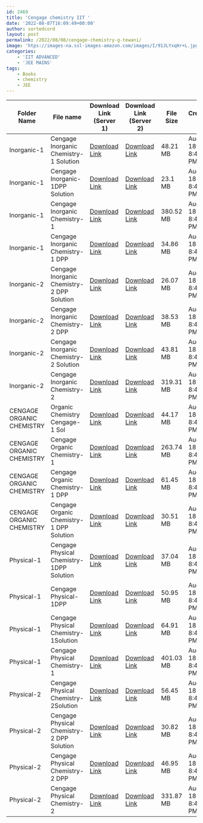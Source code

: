 ```yaml
---
id: 2469
title: 'Cengage chemistry IIT '
date: '2022-08-07T16:09:49+00:00'
author: sortedcord
layout: post
permalink: /2022/08/08/cengage-chemistry-g-tewani/
image: 'htps://images-na.ssl-images-amazon.com/images/I/91JLYxqHr+L.jpg'
categories:
    - 'IIT ADVANCED'
    - 'JEE MAINS'
tags:
    - Books
    - chemistry
    - JEE
---
```


<!-- TABLE START -->
| Folder Name               | File name                                  | Download Link (Server 1)                   | Download Link (Server 2)                   | File Size | Created At              |
|---------------------------|--------------------------------------------|--------------------------------------------|--------------------------------------------|-----------|-------------------------|
| Inorganic-1               | Cengage Inorganic Chemistry-1 Solution     | [Download Link](https://shorturl.at/nwx27) | [Download Link](https://shorturl.at/blR28) | 48.21 MB  | August 18 at 8:41:08 PM |
| Inorganic-1               | Cengage Inorganic-1DPP Solution            | [Download Link](https://shorturl.at/cIOSZ) | [Download Link](https://shorturl.at/gKRY2) | 23.1 MB   | August 18 at 8:41:21 PM |
| Inorganic-1               | Cengage Inorganic Chemistry-1              | [Download Link](https://shorturl.at/bjL59) | [Download Link](https://shorturl.at/BJPX6) | 380.52 MB | August 18 at 8:41:09 PM |
| Inorganic-1               | Cengage Inorganic Chemistry-1 DPP          | [Download Link](https://shorturl.at/lNRZ6) | [Download Link](https://shorturl.at/LNSV2) | 34.86 MB  | August 18 at 8:41:08 PM |
| Inorganic-2               | Cengage Inorganic Chemistry-2 DPP Solution | [Download Link](https://shorturl.at/bMQ47) | [Download Link](https://shorturl.at/PSV68) | 26.07 MB  | August 18 at 8:41:21 PM |
| Inorganic-2               | Cengage Inorganic Chemistry-2 DPP          | [Download Link](https://shorturl.at/CEGZ6) | [Download Link](https://shorturl.at/bCJV1) | 38.53 MB  | August 18 at 8:41:21 PM |
| Inorganic-2               | Cengage Inorganic Chemistry-2 Solution     | [Download Link](https://shorturl.at/ejmnW) | [Download Link](https://shorturl.at/ko568) | 43.81 MB  | August 18 at 8:41:22 PM |
| Inorganic-2               | Cengage Inorganic Chemistry-2              | [Download Link](https://shorturl.at/ms247) | [Download Link](https://shorturl.at/EI178) | 319.31 MB | August 18 at 8:41:22 PM |
| CENGAGE ORGANIC CHEMISTRY | Organic Chemistry Cengage-1 Sol            | [Download Link](https://shorturl.at/JQZ29) | [Download Link](https://shorturl.at/cdgU4) | 44.17 MB  | August 18 at 8:41:35 PM |
| CENGAGE ORGANIC CHEMISTRY | Cengage Organic Chemistry-1                | [Download Link](https://shorturl.at/coqY6) | [Download Link](https://shorturl.at/ACFX2) | 263.74 MB | August 18 at 8:41:29 PM |
| CENGAGE ORGANIC CHEMISTRY | Cengage Organic Chemistry-1 DPP            | [Download Link](https://shorturl.at/hPV38) | [Download Link](https://shorturl.at/rtvX3) | 61.45 MB  | August 18 at 8:41:26 PM |
| CENGAGE ORGANIC CHEMISTRY | Cengage Organic Chemistry-1 DPP Solution   | [Download Link](https://shorturl.at/mpuwy) | [Download Link](https://shorturl.at/dikP1) | 30.51 MB  | August 18 at 8:41:26 PM |
| Physical-1                | Cengage Physical Chemistry-1DPP Solution   | [Download Link](https://shorturl.at/abxZ9) | [Download Link](https://shorturl.at/tV149) | 37.04 MB  | August 18 at 8:41:44 PM |
| Physical-1                | Cengage Physical-1DPP                      | [Download Link](https://shorturl.at/bxY45) | [Download Link](https://shorturl.at/bnH49) | 50.95 MB  | August 18 at 8:41:45 PM |
| Physical-1                | Cengage Physical Chemistry-1Solution       | [Download Link](https://shorturl.at/GNW15) | [Download Link](https://shorturl.at/hIR38) | 64.91 MB  | August 18 at 8:41:45 PM |
| Physical-1                | Cengage Physical Chemistry-1               | [Download Link](https://shorturl.at/cdOR6) | [Download Link](https://shorturl.at/grUYZ) | 401.03 MB | August 18 at 8:41:38 PM |
| Physical-2                | Cengage Physical Chemistry-2Solution       | [Download Link](https://shorturl.at/krFS0) | [Download Link](https://shorturl.at/acjlT) | 56.45 MB  | August 18 at 8:41:47 PM |
| Physical-2                | Cengage Physical Chemistry-2 DPP Solution  | [Download Link](https://shorturl.at/aQ038) | [Download Link](https://shorturl.at/glmvY) | 30.82 MB  | August 18 at 8:41:46 PM |
| Physical-2                | Cengage Physical Chemistry-2 DPP           | [Download Link](https://shorturl.at/bgIM0) | [Download Link](https://shorturl.at/fhJR7) | 46.95 MB  | August 18 at 8:41:46 PM |
| Physical-2                | Cengage Physical Chemistry-2               | [Download Link](https://shorturl.at/cejt7) | [Download Link](https://shorturl.at/ehiPV) | 331.87 MB | August 18 at 8:41:48 PM |
<!-- TABLE END -->